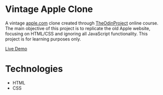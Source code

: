 # Vintage Apple Clone

A vintage [apple.com](https://web.archive.org/web/20140301004610/http://www.apple.com/) clone created through [TheOdinProject](https://www.theodinproject.com) online course. The main objective of this project is to replicate the old Apple website, focusing on HTML/CSS and ignoring all JavaScript functionality. This project is for learning purposes only.

[Live Demo](https://redraptor10.github.io/vintage-article-clone)

# Technologies

- HTML
- CSS